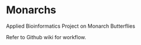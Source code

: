 # Monarchs
Applied Bioinformatics Project on Monarch Butterflies

Refer to Github wiki for workflow.
